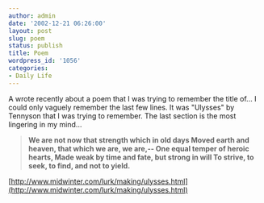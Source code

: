 ```yaml
---
author: admin
date: '2002-12-21 06:26:00'
layout: post
slug: poem
status: publish
title: Poem
wordpress_id: '1056'
categories:
- Daily Life
---
```


A wrote recently about a poem that I was trying to remember the title
of... I could only vaguely remember the last few lines. It was "Ulysses"
by Tennyson that I was trying to remember. The last section is the most
lingering in my mind...

> **We are not now that strength which in old days Moved earth and
> heaven, that which we are, we are,-- One equal temper of heroic
> hearts, Made weak by time and fate, but strong in will To strive, to
> seek, to find, and not to yield.**

[http://www.midwinter.com/lurk/making/ulysses.html](http://www.midwinter.com/lurk/making/ulysses.html)

